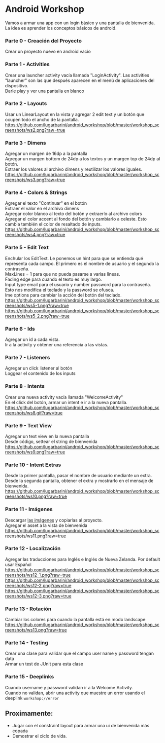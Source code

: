 # Android Workshop

Vamos a armar una app con un login básico y una pantalla de bienvenida. La idea es aprender los conceptos básicos de android. 


### Parte 0 - Creación del Proyecto
Crear un proyecto nuevo en android vacío

### Parte 1 - Activities
Crear una launcher activity vacía llamada "LoginActivity". Las activities "launcher" son las que después aparecen en el menú de aplicaciones del dispositivo.<br>
Darle play y ver una pantalla en blanco

### Parte 2 - Layouts
Usar un LinearLayout en la vista y agregar 2 edit text y un botón que ocupen todo el ancho de la pantalla. 
https://github.com/lugarbarini/android_workshop/blob/master/workshop_screenshots/ws2.png?raw=true

### Parte 3 - Dimens
Agregar un margen de 16dp a la pantalla<br>
Agregar un margen bottom de 24dp a los textos y un margen top de 24dp al botón.<br>
Extraer los valores al archivo dimens y reutilizar los valores iguales.<br>
https://github.com/lugarbarini/android_workshop/blob/master/workshop_screenshots/ws3.png?raw=true

### Parte 4 - Colors & Strings
Agregar el texto "Continuar" en el botón<br>
Extraer el valor en el archivo dimens<br>
Agregar color blanco al texto del botón y extraerlo al archivo colors<br>
Agregar el color accent al fondo del botón y cambiarlo a celeste. Esto cambia también el color de resaltado de inputs.<br>
https://github.com/lugarbarini/android_workshop/blob/master/workshop_screenshots/ws4.png?raw=true

### Parte 5 - Edit Text
Enchular los EditText. 
Le ponemos un hint para que se entienda qué representa cada campo. El primero es el nombre de usuario y el segundo la contraseña.<br>
MaxLines = 1 para que no pueda pasarse a varias líneas.<br>
Fading edge para cuando el texto es muy largo.<br>
Input type email para el usuario y number password para la contraseña. Esto nos modifica el teclado y la password se ofusca. <br>
Ime options para cambiar la acción del botón del teclado. 
https://github.com/lugarbarini/android_workshop/blob/master/workshop_screenshots/ws5-1.png?raw=true
https://github.com/lugarbarini/android_workshop/blob/master/workshop_screenshots/ws5-2.png?raw=true

### Parte 6 - Ids
Agregar un id a cada vista. <br>
Ir a la activity y obtener una referencia a las vistas. 

### Parte 7 - Listeners
Agregar un click listener al botón <br> 
Loggear el contenido de los inputs 

### Parte 8 - Intents
Crear una nueva activity vacía llamada "WelcomeActivity" <br>
En el click del botón, armar un intent e ir a la nueva pantalla. 
https://github.com/lugarbarini/android_workshop/blob/master/workshop_screenshots/ws8.gif?raw=true

### Parte 9 - Text View
Agregar un text view en la nueva pantalla <br>
Desde código, settear el string de bienvenida
https://github.com/lugarbarini/android_workshop/blob/master/workshop_screenshots/ws9.png?raw=true

### Parte 10 - Intent Extras
Desde la primer pantalla, pasar el nombre de usuario mediante un extra. <br>
Desde la segunda pantalla, obtener el extra y mostrarlo en el mensaje de bienvenida.
https://github.com/lugarbarini/android_workshop/blob/master/workshop_screenshots/ws10.png?raw=true

### Parte 11 - Imágenes
Descargar [las imágenes](https://drive.google.com/drive/folders/1crIXLV7s0AlF0kPP5RmJXG3DbeTLaHzF?usp=sharing) y copiarlas al proyecto. <br>
Agregar el asset a la vista de bienvenida
https://github.com/lugarbarini/android_workshop/blob/master/workshop_screenshots/ws11.png?raw=true

### Parte 12 - Localización
Agregar las traducciones para Inglés e Inglés de Nueva Zelanda. Por default usar Español
https://github.com/lugarbarini/android_workshop/blob/master/workshop_screenshots/ws12-1.png?raw=true
https://github.com/lugarbarini/android_workshop/blob/master/workshop_screenshots/ws12-2.png?raw=true
https://github.com/lugarbarini/android_workshop/blob/master/workshop_screenshots/ws12-3.png?raw=true

### Parte 13 - Rotación
Cambiar los colores para cuando la pantalla está en modo landscape
https://github.com/lugarbarini/android_workshop/blob/master/workshop_screenshots/ws13.png?raw=true

### Parte 14 - Testing
Crear una clase para validar que el campo user name y password tengan data <br>
Armar un test de JUnit para esta clase

### Parte 15 - Deeplinks
Cuando username y password validan ir a la Welcome Activity. <br>
Cuando no validan, abrir una activity que muestre un error usando el deeplink `workshop://error` 



## Proximamente: 
- Jugar con el constraint layout para armar una ui de bienvenida más copada
- Demostrar el ciclo de vida. 



